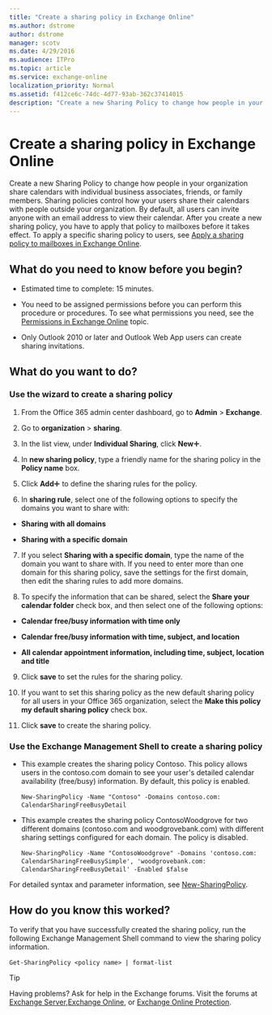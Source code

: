 ```yaml
---
title: "Create a sharing policy in Exchange Online"
ms.author: dstrome
author: dstrome
manager: scotv
ms.date: 4/29/2016
ms.audience: ITPro
ms.topic: article
ms.service: exchange-online
localization_priority: Normal
ms.assetid: f412ce6c-74dc-4d77-93ab-362c37414015
description: "Create a new Sharing Policy to change how people in your organization share calendars with individual business associates, friends, or family members. Sharing policies control how your users share their calendars with people outside your organization. By default, all users can invite anyone with an email address to view their calendar. After you create a new sharing policy, you have to apply that policy to mailboxes before it takes effect. To apply a specific sharing policy to users, see Apply a sharing policy to mailboxes in Exchange Online."
---
```


# Create a sharing policy in Exchange Online

Create a new Sharing Policy to change how people in your organization share calendars with individual business associates, friends, or family members. Sharing policies control how your users share their calendars with people outside your organization. By default, all users can invite anyone with an email address to view their calendar. After you create a new sharing policy, you have to apply that policy to mailboxes before it takes effect. To apply a specific sharing policy to users, see [Apply a sharing policy to mailboxes in Exchange Online](apply-a-sharing-policy.md).
  
## What do you need to know before you begin?

- Estimated time to complete: 15 minutes.
    
- You need to be assigned permissions before you can perform this procedure or procedures. To see what permissions you need, see the [Permissions in Exchange Online](../../permissions-exo/permissions-exo.md) topic. 
    
- Only Outlook 2010 or later and Outlook Web App users can create sharing invitations.
    
## What do you want to do?

### Use the wizard to create a sharing policy
<a name="BKMK_EAC"> </a>

1. From the Office 365 admin center dashboard, go to **Admin** \> **Exchange**.
    
2. Go to **organization** \> **sharing**.
    
3. In the list view, under **Individual Sharing**, click **New**![Add Icon](../../media/ITPro_EAC_AddIcon.gif).
    
4. In **new sharing policy**, type a friendly name for the sharing policy in the **Policy name** box. 
    
5. Click **Add**![Add Icon](../../media/ITPro_EAC_AddIcon.gif) to define the sharing rules for the policy. 
    
6. In **sharing rule**, select one of the following options to specify the domains you want to share with:
    
  - **Sharing with all domains**
    
  - **Sharing with a specific domain**
    
7. If you select **Sharing with a specific domain**, type the name of the domain you want to share with. If you need to enter more than one domain for this sharing policy, save the settings for the first domain, then edit the sharing rules to add more domains.
    
8. To specify the information that can be shared, select the **Share your calendar folder** check box, and then select one of the following options: 
    
  - **Calendar free/busy information with time only**
    
  - **Calendar free/busy information with time, subject, and location**
    
  - **All calendar appointment information, including time, subject, location and title**
    
9. Click **save** to set the rules for the sharing policy. 
    
10. If you want to set this sharing policy as the new default sharing policy for all users in your Office 365 organization, select the **Make this policy my default sharing policy** check box. 
    
11. Click **save** to create the sharing policy. 
    
### Use the Exchange Management Shell to create a sharing policy
<a name="BKMK_Shell"> </a>

- This example creates the sharing policy Contoso. This policy allows users in the contoso.com domain to see your user's detailed calendar availability (free/busy) information. By default, this policy is enabled.
    
  ```
  New-SharingPolicy -Name "Contoso" -Domains contoso.com: CalendarSharingFreeBusyDetail
  ```

- This example creates the sharing policy ContosoWoodgrove for two different domains (contoso.com and woodgrovebank.com) with different sharing settings configured for each domain. The policy is disabled.
    
  ```
  New-SharingPolicy -Name "ContosoWoodgrove" -Domains 'contoso.com: CalendarSharingFreeBusySimple', 'woodgrovebank.com: CalendarSharingFreeBusyDetail' -Enabled $false
  ```

For detailed syntax and parameter information, see [New-SharingPolicy](https://technet.microsoft.com/library/ffca8853-3429-448f-ad5e-5435dc44f9d0.aspx).
  
## How do you know this worked?

To verify that you have successfully created the sharing policy, run the following Exchange Management Shell command to view the sharing policy information.
  
```
Get-SharingPolicy <policy name> | format-list
```

> [!TIP]
> Having problems? Ask for help in the Exchange forums. Visit the forums at [Exchange Server](https://go.microsoft.com/fwlink/p/?linkId=60612),[Exchange Online](https://go.microsoft.com/fwlink/p/?linkId=267542), or [Exchange Online Protection](https://go.microsoft.com/fwlink/p/?linkId=285351). 
  

